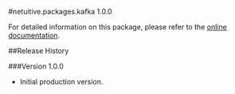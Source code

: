 #netuitive.packages.kafka 1.0.0

For detailed information on this package, please refer to the [online documentation](https://help.netuitive.com/Content/Datasources/Netuitive/kafka.htm).

##Release History

###Version 1.0.0

* Initial production version.